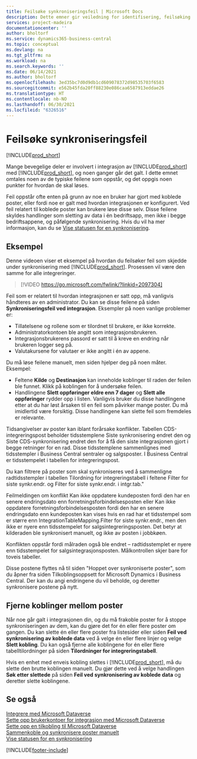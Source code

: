 ```yaml
---
title: Feilsøke synkroniseringsfeil | Microsoft Docs
description: Dette emner gir veiledning for identifisering, feilsøking og løsning av synkroniseringsfeil.
services: project-madeira
documentationcenter: ''
author: bholtorf
ms.service: dynamics365-business-central
ms.topic: conceptual
ms.devlang: na
ms.tgt_pltfrm: na
ms.workload: na
ms.search.keywords: ''
ms.date: 06/14/2021
ms.author: bholtorf
ms.openlocfilehash: 3ed35bc7d0d9db1cd609078372d98535703f6583
ms.sourcegitcommit: e562b45fda20ff88230e086caa6587913eddae26
ms.translationtype: HT
ms.contentlocale: nb-NO
ms.lasthandoff: 06/30/2021
ms.locfileid: "6326516"
---
```

# <a name="troubleshooting-synchronization-errors"></a>Feilsøke synkroniseringsfeil
[!INCLUDE[prod_short](includes/cc_data_platform_banner.md)]

Mange bevegelige deler er involvert i integrasjon av [!INCLUDE[prod_short](includes/prod_short.md)] med [!INCLUDE[prod_short](includes/cds_long_md.md)], og noen ganger går det galt. I dette emnet omtales noen av de typiske feilene som oppstår, og det oppgis noen punkter for hvordan de skal løses.

Feil oppstår ofte enten på grunn av noe en bruker har gjort med koblede poster, eller fordi noe er galt med hvordan integrasjonen er konfigurert. Ved feil relatert til koblede poster kan brukere løse disse selv. Disse feilene skyldes handlinger som sletting av data i én bedriftsapp, men ikke i begge bedriftsappene, og påfølgende synkronisering. Hvis du vil ha mer informasjon, kan du se [Vise statusen for en synkronisering](admin-how-to-view-synchronization-status.md).

## <a name="example"></a>Eksempel
Denne videoen viser et eksempel på hvordan du feilsøker feil som skjedde under synkronisering med [!INCLUDE[prod_short](includes/cds_long_md.md)]. Prosessen vil være den samme for alle integreringer. 

> [!VIDEO https://go.microsoft.com/fwlink/?linkid=2097304]

Feil som er relatert til hvordan integrasjonen er satt opp, må vanligvis håndteres av en administrator. Du kan se disse feilene på siden **Synkroniseringsfeil ved integrasjon**. Eksempler på noen vanlige problemer er:  
  
* Tillatelsene og rollene som er tilordnet til brukere, er ikke korrekte.  
* Administratorkontoen ble angitt som integrasjonsbrukeren.  
* Integrasjonsbrukerens passord er satt til å kreve en endring når brukeren logger seg på.  
* Valutakursene for valutaer er ikke angitt i én av appene.  
  
Du må løse feilene manuelt, men siden hjelper deg på noen måter. Eksempel:  

* Feltene **Kilde** og **Destinasjon** kan inneholde koblinger til raden der feilen ble funnet. Klikk på koblingen for å undersøke feilen.  
* Handlingene **Slett oppføringer eldre enn 7 dager** og **Slett alle oppføringer** rydder opp i listen. Vanligvis bruker du disse handlingene etter at du har løst årsaken til en feil som påvirker mange poster. Du må imidlertid være forsiktig. Disse handlingene kan slette feil som fremdeles er relevante.

Tidsangivelser av poster kan iblant forårsake konflikter. Tabellen CDS-integreringspost beholder tidsstemplene Siste synkronisering endret den og Siste CDS-synkronisering endret den for å få den siste integrasjonen gjort i begge retninger for en rad. Disse tidsstemplene sammenlignes med tidsstempler i Business Central sentraler og salgsposter. I Business Central er tidsstempelet i tabellen for integreringspost.

Du kan filtrere på poster som skal synkroniseres ved å sammenligne radtidsstempler i tabellen Tilordning for integreringstabell i feltene Filter for siste synkr.endr. og Filter for siste synkr.endr. i intgr.tab."

Feilmeldingen om konflikt Kan ikke oppdatere kundeposten fordi den har en senere endringsdato enn forretningsforbindelsesposten eller Kan ikke oppdatere forretningsforbindelsesposten fordi den har en senere endringsdato enn kundeposten kan vises hvis en rad har et tidsstempel som er større enn IntegrationTableMapping.Filter for siste synkr.endr., men den ikke er nyere enn tidsstempelet for salgsintegreringsposten. Det betyr at kilderaden ble synkronisert manuelt, og ikke av posten i jobbkøen. 

Konflikten oppstår fordi målraden også ble endret – radtidsstemplet er nyere enn tidsstempelet for salgsintegrasjonsposten. Målkontrollen skjer bare for toveis tabeller. 

Disse postene flyttes nå til siden "Hoppet over synkroniserte poster", som du åpner fra siden Tilkoblingsoppsett for Microsoft Dynamics i Business Central. Der kan du angi endringene du vil beholde, og deretter synkronisere postene på nytt.

## <a name="remove-couplings-between-records"></a>Fjerne koblinger mellom poster
Når noe går galt i integrasjonen din, og du må frakoble poster for å stoppe synkroniseringen av dem, kan du gjøre det for én eller flere poster om gangen. Du kan slette én eller flere poster fra listesider eller siden **Feil ved synkronisering av koblede data** ved å velge én eller flere linjer og velge **Slett kobling**. Du kan også fjerne alle koblingene for én eller flere tabelltilordninger på siden **Tilordninger for integreringstabell**. 

Hvis en enhet med enveis kobling slettes i [!INCLUDE[prod_short](includes/prod_short.md)], må du slette den brutte koblingen manuelt. Du gjør dette ved å velge handlingen **Søk etter slettede** på siden **Feil ved synkronisering av koblede data** og deretter slette koblingene.

## <a name="see-also"></a>Se også
[Integrere med Microsoft Dataverse](admin-prepare-dynamics-365-for-sales-for-integration.md)  
[Sette opp brukerkontoer for integrasjon med Microsoft Dataverse](admin-setting-up-integration-with-dynamics-sales.md)  
[Sette opp en tilkobling til Microsoft Dataverse](admin-how-to-set-up-a-dynamics-crm-connection.md)  
[Sammenkoble og synkronisere poster manuelt](admin-how-to-couple-and-synchronize-records-manually.md)  
[Vise statusen for en synkronisering](admin-how-to-view-synchronization-status.md)  


[!INCLUDE[footer-include](includes/footer-banner.md)]